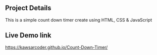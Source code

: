 ## Project Details
This is a simple count down timer create using HTML, CSS & JavaScript

## Live Demo link
https://kawsarcoder.github.io/Count-Down-Timer/

